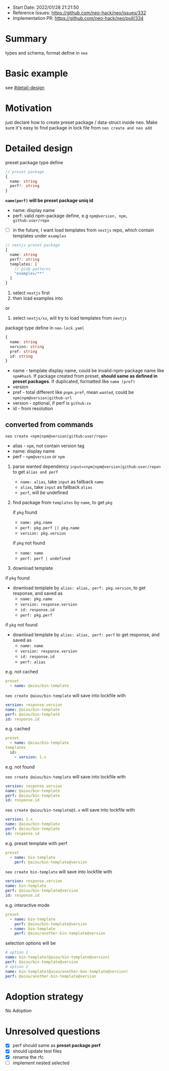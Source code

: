 - Start Date: 2022/01/28 21:21:50
- Reference Issues: https://github.com/neo-hack/neo/issues/332
- Implementation PR: https://github.com/neo-hack/neo/pull/334

# Summary

types and schema, format define in `neo`

# Basic example

see [#detail-design](#detailed-design)

# Motivation

just declare how to create preset package / data-struct inside neo. Make sure it's easy to find package in lock file from `neo create and neo add`

# Detailed design

preset package type define

```ts
// preset package
{
  name: string
  perf?: string
}
```

**`name(perf)` will be preset package uniq id**

- name: display name
- perf: valid npm-package define, e.g `npm@version, npm, github:user/repo`

- [ ] in the future, I want load templates from `nextjs` repo, which contain templates under `examples`

```ts
// nextjs preset package
{
  name: string
  perf?: string
  templates: [
    // glob patterns
    "examples/**"
  ]
}
```

1. select `nextjs` first
2. then load examples into

or 

1. select `nextjs/xx`, will try to load templates from `nextjs`

package type define in `neo-lock.yaml`

```ts
{
  name: string
  version: string
  pref: string
  id: string
}
```

- name - template display name, could be invalid-npm-package name like `npm#hash`. If package created from preset, **should same as defined in preset packages**. If duplicated, formatted like `name (pref)`
- version
- pref - total different like `pnpm.pref`, mean `wanted`, could be `npm|npm@version|github-url`
- version - optional, if perf is `github:xx`
- id - from resolution

## converted from commands

`neo create <npm|npm@version|github:user/repo>`

- alias - `npm`, not contain version tag
- name: display name
- perf - `npm@version` or `npm`

1. parse wanted dependency `input=<npm|npm@version|github:user/repo>` to get `alias and perf`
   - `name: alias`, take `input` as fallback `name`
   - `alias`, take `input` as fallback `alias`
   - `perf`, will be undefined

2. find package from `templates` by `name`, to get `pkg`
    
   if `pkg` found
      - `name: pkg.name`
      - `perf: pkg.perf || pkg.name`
      - `version: pkg.version`
    
   if `pkg` not found
      - `name: name`
      - `perf: perf | undefined`

3. download template

if `pkg` found

- download template by `alias: alias, perf: pkg.version`, to get response, and saved as
   - `name: pkg.name`
   - `version: response.version`
   - `id: response.id`
   - `perf: pkg.perf`

if `pkg` not found

- download template by `alias: alias, perf: perf` to get response, and saved as
   - `name: name`
   - `version: response.version`
   - `id: response.id`
   - `perf: alias`

e.g. not cached

```yaml
preset
  - name: @aiou/bin-template
```

`neo create @aiou/bin-template` will save into lockfile with

```yaml
version: response.version
name: @aiou/bin-template
perf: @aiou/bin-template
id: response.id
```

e.g. cached

```yaml
preset
  - name: @aiou/bin-template
templates
  id:
    - version: 1.x
```

e.g. not found

`neo create @aiou/bin-template` will save into lockfile with

```yaml
version: response.version
name: @aiou/bin-template
perf: @aiou/bin-template
id: response.id
```

`neo create @aiou/bin-template@1.x` will save into lockfile with

```yaml
version: 1.x
name: @aiou/bin-template
perf: @aiou/bin-template
id: response.id
```

e.g. preset template with perf

```yaml
preset
  - name: bin-template
    perf: @aiou/bin-template@version
```

`neo create bin-template` will save into lockfile with

```yaml
version: response.version
name: bin-template
perf: @aiou/bin-template@version
id: response.id
```

e.g. interactive mode

```yaml
preset
  - name: bin-template
    perf: @aiou/bin-template@version
  - name: bin-template
    perf: @aiou/another-bin-template@version
```

selection options will be 

```yaml
# option 1
name: bin-template(@aiou/bin-template@version)
perf: @aiou/bin-template@version
# option 2
name: bin-template(@aiou/another-bon-template@version)
perf: @aiou/another-bin-template@version
```

# Adoption strategy

No Adoption

# Unresolved questions

- [x] perf should same as **preset package perf**
- [x] should update test files
- [x] rename the rfc
- [ ] implement nested selected